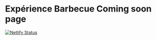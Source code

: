 # Expérience Barbecue Coming soon page

[![Netlify Status](https://api.netlify.com/api/v1/badges/de28f46d-63b5-44c7-8066-b5e6004c24dd/deploy-status)](https://app.netlify.com/sites/ebbq-homepage/deploys)

